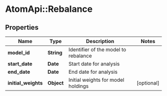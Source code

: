 # AtomApi::Rebalance

## Properties
Name | Type | Description | Notes
------------ | ------------- | ------------- | -------------
**model_id** | **String** | Identifier of the model to rebalance | 
**start_date** | **Date** | Start date for analysis | 
**end_date** | **Date** | End date for analysis | 
**initial_weights** | **Object** | Initial weights for model holdings | [optional] 



